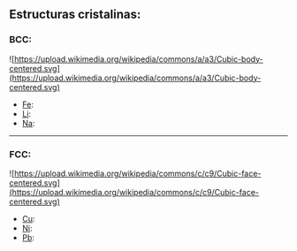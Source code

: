 ## Estructuras cristalinas:

### BCC:  
![https://upload.wikimedia.org/wikipedia/commons/a/a3/Cubic-body-centered.svg](https://upload.wikimedia.org/wikipedia/commons/a/a3/Cubic-body-centered.svg)  
 * [Fe](#bcc "Hierro"):  
 * [Li](#bcc "Litio"):  
 * [Na](#bcc "Sodio"):  

- - -

### FCC:  
![https://upload.wikimedia.org/wikipedia/commons/c/c9/Cubic-face-centered.svg](https://upload.wikimedia.org/wikipedia/commons/c/c9/Cubic-face-centered.svg)  
 * [Cu](#fcc "Cobre"):  
 * [Ni](#fcc "Níquel"):  
 * [Pb](#fcc "Plomo"):  
